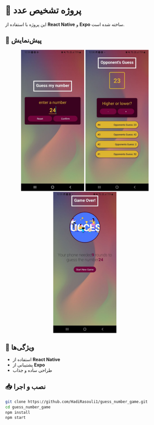 # 🎯 پروژه تشخیص عدد

این پروژه با استفاده از **React Native** و **Expo** ساخته شده است.  

## 📸 پیش‌نمایش  
<p align="center">
  <img src="https://raw.githubusercontent.com/HadiRasouli1/guess_number_game/main/assets/image/photo_2025-03-29_12-39-53.jpg" width="200" />
  <img src="https://raw.githubusercontent.com/HadiRasouli1/guess_number_game/main/assets/image/photo_2025-03-29_12-40-22.jpg" width="200" />
  <img src="https://raw.githubusercontent.com/HadiRasouli1/guess_number_game/main/assets/image/photo_2025-03-29_12-40-25.jpg" width="200" />
</p>


## 🚀 ویژگی‌ها
- استفاده از **React Native**
- پشتیبانی از **Expo**
- طراحی ساده و جذاب

## 📥 نصب و اجرا
```sh
git clone https://github.com/HadiRasouli1/guess_number_game.git
cd guess_number_game
npm install
npm start
